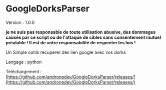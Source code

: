 # GoogleDorksParser
Version : 1.0.0

**je ne suis pas responsable de toute utilisation abusive,
des dommages causés par ce script ou de l'attaque de cibles sans consentement mutuel préalable !
Il est de votre responsabilité de respecter les lois !**

Un Simple outils recuperer des lien google avec vos dorks 

Langage : python

Téléchargement : [https://github.com/andronedev/GoogleDorksParser/releases/](https://github.com/andronedev/GoogleDorksParser/releases/)

